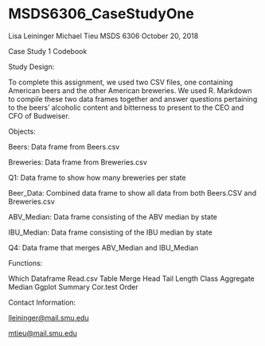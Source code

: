 # MSDS6306_CaseStudyOne
Lisa Leininger
Michael Tieu
MSDS 6306
October 20, 2018

Case Study 1 Codebook

Study Design:

To complete this assignment, we used two CSV files, one containing American beers and the other American breweries. We used R. Markdown to compile these two data frames together and answer questions pertaining to the beers’ alcoholic content and bitterness to present to the CEO and CFO of Budweiser.

Objects:

Beers: Data frame from Beers.csv

Breweries: Data frame from Breweries.csv

Q1: Data frame to show how many breweries per state

Beer_Data: Combined data frame to show all data from both Beers.CSV and Breweries.csv

ABV_Median: Data frame consisting of the ABV median by state

IBU_Median: Data frame consisting of the IBU median by state

Q4: Data frame that merges ABV_Median and IBU_Median

Functions:

Which
Dataframe
Read.csv
Table
Merge
Head
Tail
Length
Class
Aggregate
Median
Ggplot
Summary
Cor.test
Order

Contact Information:

lleininger@mail.smu.edu

mtieu@mail.smu.edu

